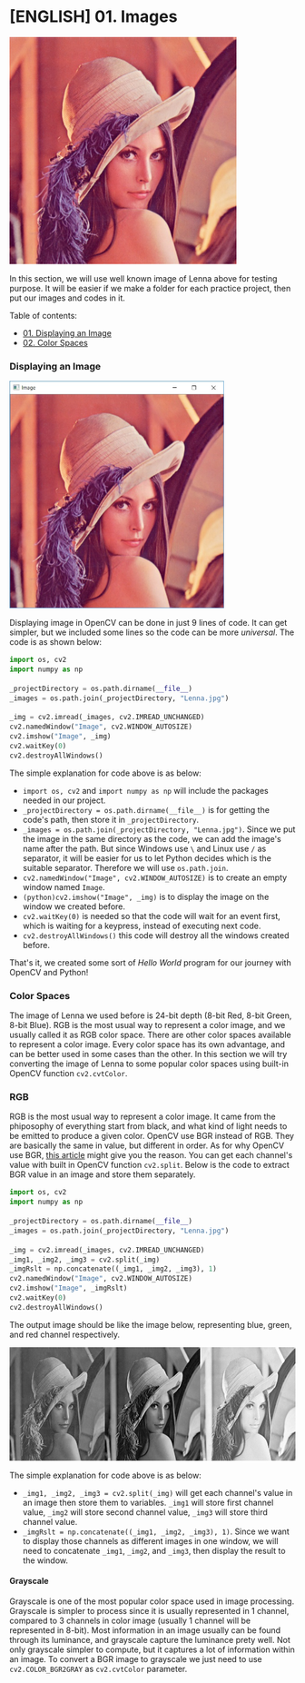 # [ENGLISH] 01. Images

<img src="/images/Lenna.jpg" height="400">

In this section, we will use well known image of Lenna above for testing purpose. It will be easier if we make a folder for each practice project, then put our images and codes in it.

Table of contents:
* [01. Displaying an Image](#displaying-an-image)
* [02. Color Spaces](#color-spaces)

### Displaying an Image

<img src="/images/Display_Lenna.jpg" height="400">

Displaying image in OpenCV can be done in just 9 lines of code. It can get simpler, but we included some lines so the code can be more _universal_. The code is as shown below:
```python
import os, cv2
import numpy as np

_projectDirectory = os.path.dirname(__file__)
_images = os.path.join(_projectDirectory, "Lenna.jpg")

_img = cv2.imread(_images, cv2.IMREAD_UNCHANGED)
cv2.namedWindow("Image", cv2.WINDOW_AUTOSIZE)
cv2.imshow("Image", _img)
cv2.waitKey(0)
cv2.destroyAllWindows()
```

The simple explanation for code above is as below:
 * ```import os, cv2``` and ```import numpy as np``` will include the packages needed in our project.
 * ```_projectDirectory = os.path.dirname(__file__)``` is for getting the code's path, then store it in ```_projectDirectory```.
 * ```_images = os.path.join(_projectDirectory, "Lenna.jpg")```. Since we put the image in the same directory as the code, we can add the image's name after the path. But since Windows use ```\``` and Linux use ```/``` as separator, it will be easier for us to let Python decides which is the suitable separator. Therefore we will use ```os.path.join```.
 * ```cv2.namedWindow("Image", cv2.WINDOW_AUTOSIZE)``` is to create an empty window named ```Image```.
 * ```(python)cv2.imshow("Image", _img)``` is to display the image on the window we created before.
 * ```cv2.waitKey(0)``` is needed so that the code will wait for an event first, which is waiting for a keypress, instead of executing next code.
 * ```cv2.destroyAllWindows()``` this code will destroy all the windows created before.

That's it, we created some sort of _Hello World_ program for our journey with OpenCV and Python!

### Color Spaces
The image of Lenna we used before is 24-bit depth (8-bit Red, 8-bit Green, 8-bit Blue). RGB is the most usual way to represent a color image, and we usually called it as RGB color space. There are other color spaces available to represent a color image. Every color space has its own advantage, and can be better used in some cases than the other. In this section we will try converting the image of Lenna to some popular color spaces using built-in OpenCV function ```cv2.cvtColor```.

### RGB
RGB is the most usual way to represent a color image. It came from the phiposophy of everything start from black, and what kind of light needs to be emitted to produce a given color. OpenCV use BGR instead of RGB. They are basically the same in value, but different in order. As for why OpenCV use BGR, [this article](https://www.learnopencv.com/why-does-opencv-use-bgr-color-format/) might give you the reason. You can get each channel's value with built in OpenCV function ```cv2.split```. Below is the code to extract BGR value in an image and store them separately.
```python
import os, cv2
import numpy as np

_projectDirectory = os.path.dirname(__file__)
_images = os.path.join(_projectDirectory, "Lenna.jpg")

_img = cv2.imread(_images, cv2.IMREAD_UNCHANGED)
_img1, _img2, _img3 = cv2.split(_img)
_imgRslt = np.concatenate((_img1, _img2, _img3), 1)
cv2.namedWindow("Image", cv2.WINDOW_AUTOSIZE)
cv2.imshow("Image", _imgRslt)
cv2.waitKey(0)
cv2.destroyAllWindows()
```

The output image should be like the image below, representing blue, green, and red channel respectively.

<img src="/images/BGR_Lenna.jpg" height="200">

The simple explanation for code above is as below:
 * ```_img1, _img2, _img3 = cv2.split(_img)``` will get each channel's value in an image then store them to variables. ```_img1``` will store first channel value, ```_img2``` will store second channel value, ```_img3``` will store third channel value.
 * ```_imgRslt = np.concatenate((_img1, _img2, _img3), 1)```. Since we want to display those channels as different images in one window, we will need to concatenate ```_img1```, ```_img2```, and ```_img3```, then display the result to the window.

#### Grayscale
Grayscale is one of the most popular color space used in image processing. Grayscale is simpler to process since it is usually represented in 1 channel, compared to 3 channels in color image (usually 1 channel will be represented in 8-bit). Most information in an image usually can be found through its luminance, and grayscale capture the luminance prety well. Not only grayscale simpler to compute, but it captures a lot of information within an image. To convert a BGR image to grayscale we just need to use ```cv2.COLOR_BGR2GRAY``` as ```cv2.cvtColor``` parameter. 
